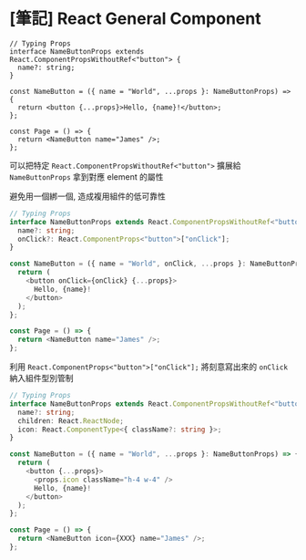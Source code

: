 # [筆記] React General Component

```typescript!
// Typing Props
interface NameButtonProps extends React.ComponentPropsWithoutRef<"button"> {
  name?: string;
}

const NameButton = ({ name = "World", ...props }: NameButtonProps) => {
  return <button {...props}>Hello, {name}!</button>;
};

const Page = () => {
  return <NameButton name="James" />;
};
```

可以把特定 `React.ComponentPropsWithoutRef<"button">` 擴展給 `NameButtonProps`
拿到對應 element 的屬性

避免用一個綁一個, 造成複用組件的低可靠性

```typescript
// Typing Props
interface NameButtonProps extends React.ComponentPropsWithoutRef<"button"> {
  name?: string;
  onClick?: React.ComponentProps<"button">["onClick"];
}

const NameButton = ({ name = "World", onClick, ...props }: NameButtonProps) => {
  return (
    <button onClick={onClick} {...props}>
      Hello, {name}!
    </button>
  );
};

const Page = () => {
  return <NameButton name="James" />;
};
```

利用 `React.ComponentProps<"button">["onClick"];` 將刻意寫出來的 `onClick` 納入組件型別管制

```typescript
// Typing Props
interface NameButtonProps extends React.ComponentPropsWithoutRef<"button"> {
  name?: string;
  children: React.ReactNode;
  icon: React.ComponentType<{ className?: string }>;
}

const NameButton = ({ name = "World", ...props }: NameButtonProps) => {
  return (
    <button {...props}>
      <props.icon className="h-4 w-4" />
      Hello, {name}!
    </button>
  );
};

const Page = () => {
  return <NameButton icon={XXX} name="James" />;
};
```
